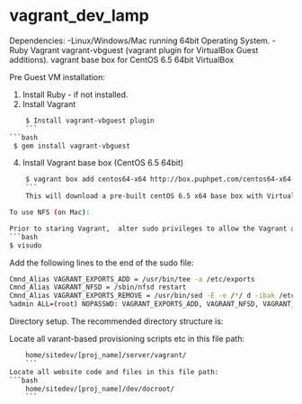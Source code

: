 # vagrant_dev_lamp
Dependencies:
-Linux/Windows/Mac running 64bit Operating System.
-Ruby Vagrant vagrant-vbguest (vagrant plugin for VirtualBox Guest additions). vagrant base box for CentOS 6.5 64bit VirtualBox

Pre Guest VM installation:
1. Install Ruby - if not installed.
2. Install Vagrant
```bash
    $ Install vagrant-vbguest plugin
    ```
```bash
 $ gem install vagrant-vbguest
 ```
4. Install Vagrant base box (CentOS 6.5 64bit)
```bash
    $ vagrant box add centos64-x64 http://box.puphpet.com/centos64-x64-vbox43.box
    ```
    This will download a pre-built centOS 6.5 x64 base box with VirtualBox 4.3 Guest Additions already installed on it.

To use NFS (on Mac):

Prior to staring Vagrant,  alter sudo privileges to allow the Vagrant application to edit the NFS /etc/export file
```bash
$ visudo
```

Add the following lines to the end of the sudo file:
```bash
Cmnd_Alias VAGRANT_EXPORTS_ADD = /usr/bin/tee -a /etc/exports                   
Cmnd_Alias VAGRANT_NFSD = /sbin/nfsd restart                                    
Cmnd_Alias VAGRANT_EXPORTS_REMOVE = /usr/bin/sed -E -e /*/ d -ibak /etc/exports 
%admin ALL=(root) NOPASSWD: VAGRANT_EXPORTS_ADD, VAGRANT_NFSD, VAGRANT_EXPORTS_REMOVE 
```

Directory setup.
The recommended directory structure is:

Locate all varant-based provisioning scripts etc in this file path:
```bash
    home/sitedev/[proj_name]/server/vagrant/
    ```
Locate all website code and files in this file path:
```bash
    home/sitedev/[proj_name]/dev/docroot/
    ```

